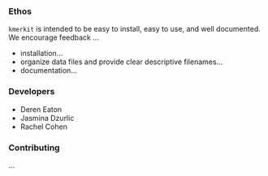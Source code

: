 


### Ethos

`kmerkit` is intended to be easy to install, easy to use, and well 
documented. We encourage feedback ...

- installation...
- organize data files and provide clear descriptive filenames...
- documentation...


### Developers

- Deren Eaton 
- Jasmina Dzurlic
- Rachel Cohen


### Contributing
...
